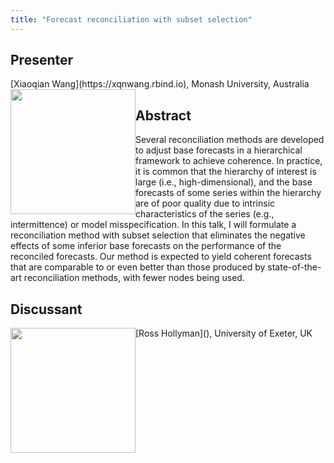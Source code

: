 ```yaml
---
title: "Forecast reconciliation with subset selection"
---
```


## Presenter

<div class = "figure">
[Xiaoqian Wang](https://xqnwang.rbind.io), Monash University, Australia
<img src="/img/xiaoqian.png"  width=200px height=200px style="float:left">
</div>

## Abstract

Several reconciliation methods are developed to adjust base forecasts in a hierarchical framework to achieve coherence. In practice, it is common that the hierarchy of interest is large (i.e., high-dimensional), and the base forecasts of some series within the hierarchy are of poor quality due to intrinsic characteristics of the series (e.g., intermittence) or model misspecification. In this talk, I will formulate a reconciliation method with subset selection that eliminates the negative effects of some inferior base forecasts on the performance of the reconciled forecasts. Our method is expected to yield coherent forecasts that are comparable to or even better than those produced by state-of-the-art reconciliation methods, with fewer nodes being used.

## Discussant

<div class = "figure">
[Ross Hollyman](), University of Exeter, UK
<img src=/img/??.png  width=200px height=200px style="float:left">
</div>
